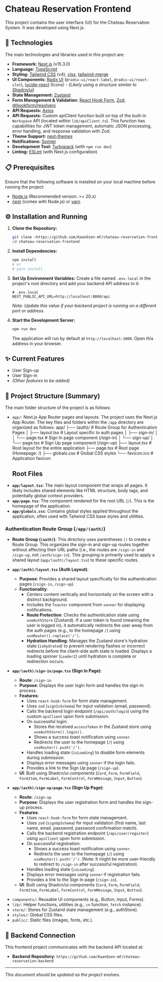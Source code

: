 # Chateau Reservation Frontend

This project contains the user interface (UI) for the Chateau Reservation System. It was developed using Next.js.

## 🚀 Technologies

The main technologies and libraries used in this project are:

- **Framework:** [Next.js](https://nextjs.org/) (v15.3.0)
- **Language:** [TypeScript](https://www.typescriptlang.org/)
- **Styling:** [Tailwind CSS](https://tailwindcss.com/) (v4), [clsx](https://github.com/lukeed/clsx), [tailwind-merge](https://github.com/dcastil/tailwind-merge)
- **UI Components:** [Radix UI](https://www.radix-ui.com/) (`@radix-ui/react-label`, `@radix-ui/react-slot`), [lucide-react](https://lucide.dev/) (Icons) - _(Likely using a structure similar to [Shadcn/ui](https://ui.shadcn.com/))_
- **State Management:** [Zustand](https://github.com/pmndrs/zustand)
- **Form Management & Validation:** [React Hook Form](https://react-hook-form.com/), [Zod](https://zod.dev/), [@hookform/resolvers](https://github.com/react-hook-form/resolvers)
- **API Requests:** [Axios](https://axios-http.com/)
- **API Requests:** Custom apiClient function built on top of the built-in `Workspace` API (located within `lib/apiClient.ts`). This function has capabilities for JWT token management, automatic JSON processing, error handling, and response validation with Zod.
- **Theme Support:** [next-themes](https://github.com/pacocoursey/next-themes)
- **Notifications:** [Sonner](https://sonner.emilkowal.ski/)
- **Development Tool:** [Turbopack](https://turbo.build/pack) (with `npm run dev`)
- **Linting:** [ESLint](https://eslint.org/) (with Next.js configuration)

## 📋 Prerequisites

Ensure that the following software is installed on your local machine before running the project:

- [Node.js](https://nodejs.org/) (Recommended version: >= 20.x)
- [npm](https://www.npmjs.com/) (comes with Node.js) or [yarn](https://yarnpkg.com/)

## ⚙️ Installation and Running

1.  **Clone the Repository:**

    ```bash
    git clone <https://github.com/KaanOzen-mF/chateau-reservation-frontend> # Add your repository's URL here
    cd chateau-reservation-frontend
    ```

2.  **Install Dependencies:**

    ```bash
    npm install
    # or
    # yarn install
    ```

3.  **Set Up Environment Variables:**
    Create a file named `.env.local` in the project's root directory and add your backend API address to it:

    ```plaintext
    # .env.local
    NEXT_PUBLIC_API_URL=http://localhost:8080/api
    ```

    _Note: Update this value if your backend project is running on a different port or address._

4.  **Start the Development Server:**
    ```bash
    npm run dev
    ```
    The application will run by default at `http://localhost:3000`. Open this address in your browser.

## ✨ Current Features

- User Sign-up
- User Sign-in
- _(Other features to be added)_

## 📁 Project Structure (Summary)

The main folder structure of the project is as follows:

- `app/`: Next.js App Router pages and layouts.
  The project uses the Next.js App Router. The key files and folders within the `/app` directory are organized as follows:
  app/
  ├── (auth)/ # Route Group for Authentication Pages
  │ ├── layout.tsx # Layout specific to auth pages
  │ ├── sign-in/
  │ │ └── page.tsx # Sign In page component (/sign-in)
  │ └── sign-up/
  │ └── page.tsx # Sign Up page component (/sign-up)
  ├── layout.tsx # Root layout for the entire application
  ├── page.tsx # Root page (Homepage: /)
  ├── globals.css # Global CSS styles
  └── favicon.ico # Application favicon
  ## Root Files

* **`app/layout.tsx`**: The main layout component that wraps all pages. It likely includes shared elements like HTML structure, body tags, and potentially global context providers.
* **`app/page.tsx`**: The component rendered for the root URL (`/`). This is the homepage of the application.
* **`app/globals.css`**: Contains global styles applied throughout the application, often used with Tailwind CSS base styles and utilities.

### Authentication Route Group (`/app/(auth)`)

- **Route Group (`(auth)`)**: This directory uses parentheses `()` to create a Route Group. This organizes the sign-in and sign-up routes together without affecting their URL paths (i.e., the routes are `/sign-in` and `/sign-up`, not `/auth/sign-in`). This grouping is primarily used to apply a shared layout (`app/(auth)/layout.tsx`) to these specific routes.

- **`app/(auth)/layout.tsx` (Auth Layout)**:

  - **Purpose**: Provides a shared layout specifically for the authentication pages (`/sign-in`, `/sign-up`).
  - **Functionality**:
    - Centers content vertically and horizontally on the screen with a distinct background.
    - Includes the `Toaster` component from `sonner` for displaying notifications.
    - **Route Protection**: Checks the authentication state using `useAuthStore` (Zustand). If a user token is found (meaning the user is logged in), it automatically redirects the user away from the auth pages (e.g., to the homepage `/`) using `useRouter().replace('/')`.
    - **Hydration Handling**: Manages the Zustand store's hydration state (`isHydrated`) to prevent rendering flashes or incorrect redirects before the client-side auth state is loaded. Displays a loading spinner (`Loader2`) until hydration is complete or redirection occurs.

- **`app/(auth)/sign-in/page.tsx` (Sign In Page)**:

  - **Route**: `/sign-in`
  - **Purpose**: Displays the user login form and handles the sign-in process.
  - **Features**:
    - Uses `react-hook-form` for form state management.
    - Uses `zod` (`signInSchema`) for input validation (email, password).
    - Calls the backend login endpoint (`/api/auth/login`) using the custom `apiClient` upon form submission.
    - On successful login:
      - Stores the received `accessToken` in the Zustand store using `useAuthStore().login()`.
      - Shows a success toast notification using `sonner`.
      - Redirects the user to the homepage (`/`) using `useRouter().push('/')`.
    - Handles loading state (`isLoading`) to disable form elements during submission.
    - Displays error messages using `sonner` if the login fails.
    - Provides a link to the Sign Up page (`/sign-up`).
  - **UI**: Built using Shadcn/ui components (`Card`, `Form`, `FormField`, `FormItem`, `FormLabel`, `FormControl`, `FormMessage`, `Input`, `Button`).

- **`app/(auth)/sign-up/page.tsx` (Sign Up Page)**:
  - **Route**: `/sign-up`
  - **Purpose**: Displays the user registration form and handles the sign-up process.
  - **Features**:
    - Uses `react-hook-form` for form state management.
    - Uses `zod` (`signUpSchema`) for input validation (first name, last name, email, password, password confirmation match).
    - Calls the backend registration endpoint (`/api/user/register`) using `apiClient` upon form submission.
    - On successful registration:
      - Shows a success toast notification using `sonner`.
      - Redirects the user to the homepage (`/`) using `useRouter().push('/')`. (Note: It might be more user-friendly to redirect to `/sign-in` after successful registration).
    - Handles loading state (`isLoading`).
    - Displays error messages using `sonner` if registration fails.
    - Provides a link to the Sign In page (`/sign-in`).
  - **UI**: Built using Shadcn/ui components (`Card`, `Form`, `FormField`, `FormItem`, `FormLabel`, `FormControl`, `FormMessage`, `Input`, `Button`).

* `components/`: Reusable UI components (e.g., Button, Input, Forms).
* `lib/`: Helper functions, utilities (e.g., `cn` function, `fetch` instance).
* `store/`: Stores for Zustand state management (e.g., authStore).
* `styles/`: Global CSS files.
* `public/`: Static files (images, fonts, etc.).

## 🔗 Backend Connection

This frontend project communicates with the backend API located at:

- **Backend Repository:** `https://github.com/KaanOzen-mF/chateau-reservation-backend`

---

_This document should be updated as the project evolves._
